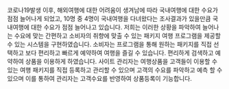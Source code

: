 코로나19발생 이후, 해외여행에 대한 어려움이 생겨남에 따라 국내여행에 대한 수요가 점점 늘어나게 되었고, 10명 중 4명이 국내여행을 다녀왔다는 조사결과가 있을만큼 국내여행에 대한 수요가 점점 늘어나고 있습니다. 
  저희는 이러한 상황을 파악하여 늘어나는 수요에 맞는 간편하고 소비자의 취향에 맞출 수 있는 패키지 여행 프로그램을 제공할 수 있는 시스템을 구현하였습니다. 소비자는 프로그램을 통해 원하는 패키지를 직접 선택하고 보다 편리하고 빠르게 예약하여 여행을 즐길 수 있습니다. 편리하게 검색하고 예약하여 상품을 이용하게 하였습니다. 
  사이트 관리자는 여행상품을 고객들이 이용할 수 있는 여행 패키지를 직접 등록하고 관리할 수 있으며 고객의 수요를 파악하고 예측 할 수 있으며 이를 통하여 관리자는 고객수요를 반영하여 상품등록이 기능합니다.  
